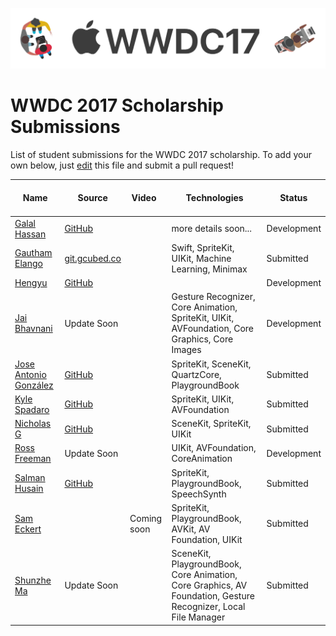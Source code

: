 ![WWDC 2017](logo.png)

# WWDC 2017 Scholarship Submissions

List of student submissions for the WWDC 2017 scholarship.
To add your own below, just [edit](https://github.com/wwdc/2017/edit/master/README.md) this file and submit a pull request!

<!-- PLEASE READ! -->
<!-- Insert your name below in alphabetical order by first name. -->
<!-- Please only submit the playgrounds that you submitted for WWDC 2017. -->
<!-- Watch out for columns, you must have 6 pipes or else the gh-pages won't like it. -->
<!-- Please choose one of the following values for the status column: Submitted, Rejected or Accepted -->
<!-- Technologies column should contain 2 maximum. -->

| Name | Source |     Video    | Technologies | Status |
|------|--------|--------------|--------------|--------| 
|[Galal Hassan](https://galalhassan.com)| [GitHub](https://github.com/galalmounir/WWDC-2017-Entry)| |more details soon...|Development|
| [Gautham Elango](https://gauthamelango.com/)|[git.gcubed.co](https://git.gcubed.co/wwdc2017/)| |Swift, SpriteKit, UIKit, Machine Learning, Minimax |Submitted |
| [Hengyu](https://twitter.com/hengyuy) | [GitHub](https://github.com/hengyu/Mother)| | |Development |
|[Jai Bhavnani](https://github.com/jbhav24)|Update Soon| | Gesture Recognizer, Core Animation, SpriteKit, UIKit, AVFoundation, Core Graphics, Core Images| Development|
|[Jose Antonio González](https://github.com/josegrobles)|[GitHub](https://github.com/josegrobles/WWDC2017/)||SpriteKit, SceneKit, QuartzCore, PlaygroundBook| Submitted|
| [Kyle Spadaro](https://twitter.com/kylespadaro) | [GitHub](https://github.com/kylespadaro/MinimIzed-2048)| |SpriteKit, UIKit, AVFoundation |Submitted |
| [Nicholas G](https://github.com/Nicholas714)|[GitHub](https://github.com/Nicholas714/WWDC-2017)| |SceneKit, SpriteKit, UIKit |Submitted |
|[Ross Freeman](https://github.com/rfree18)|Update Soon| | UIKit, AVFoundation, CoreAnimation|Development|
|[Salman Husain](https://t.me/wwdcapp)|[GitHub](https://github.com/shusain93/WWDC17/)| | SpriteKit, PlaygroundBook, SpeechSynth| Submitted|
|[Sam Eckert](https://twitter.com/sam0711er)| |Coming soon|SpriteKit, PlaygroundBook, AVKit, AV Foundation, UIKit| Submitted|
|[Shunzhe Ma](https://twitter.com/shunzhema)| Update Soon| |SceneKit, PlaygroundBook, Core Animation, Core Graphics, AV Foundation, Gesture Recognizer, Local File Manager| Submitted|
